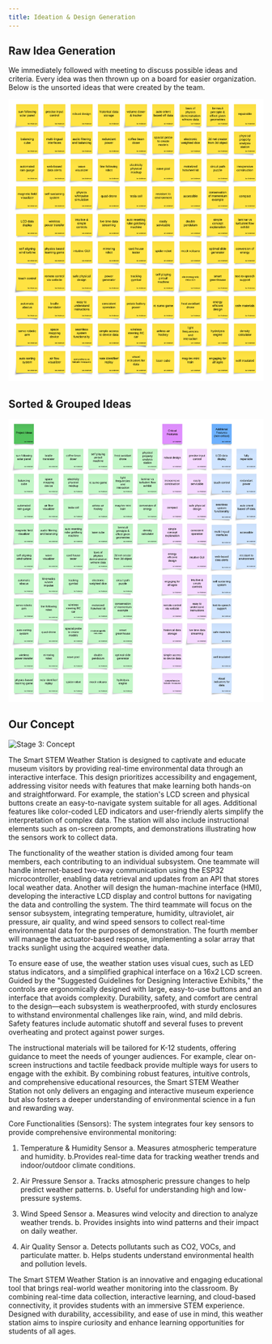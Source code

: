 ```yaml
---
title: Ideation & Design Generation
---
```


## Raw Idea Generation

We immediately followed with meeting to discuss possible ideas and criteria. Every idea was then thrown up on a board for easier organization. Below is the unsorted ideas that were created by the team.

![Stage 1: Ideation](./assets/ideation.png)

## Sorted & Grouped Ideas

![Stage 2: Sorting](./assets/sorted.png)

## Our Concept

![Stage 3: Concept](./assets/concept.png)

The Smart STEM Weather Station is designed to captivate and educate museum visitors by providing real-time environmental data through an interactive interface. This design prioritizes accessibility and engagement, addressing visitor needs with features that make learning both hands-on and straightforward. For example, the station's LCD screen and physical buttons create an easy-to-navigate system suitable for all ages. Additional features like color-coded LED indicators and user-friendly alerts simplify the interpretation of complex data. The station will also include instructional elements such as on-screen prompts, and demonstrations illustrating how the sensors work to collect data.

The functionality of the weather station is divided among four team members, each contributing to an individual subsystem. One teammate will handle internet-based two-way communication using the ESP32 microcontroller, enabling data retrieval and updates from an API that stores local weather data. Another will design the human-machine interface (HMI), developing the interactive LCD display and control buttons for navigating the data and controlling the system. The third teammate will focus on the sensor subsystem, integrating temperature, humidity, ultraviolet, air pressure, air quality, and wind speed sensors to collect real-time environmental data for the purposes of demonstration. The fourth member will manage the actuator-based response, implementing a solar array that tracks sunlight using the acquired weather data.

To ensure ease of use, the weather station uses visual cues, such as LED status indicators, and a simplified graphical interface on a 16x2 LCD screen. Guided by the "Suggested Guidelines for Designing Interactive Exhibits," the controls are ergonomically designed with large, easy-to-use buttons and an interface that avoids complexity. Durability, safety, and comfort are central to the design—each subsystem is weatherproofed, with sturdy enclosures to withstand environmental challenges like rain, wind, and mild debris. Safety features include automatic shutoff and several fuses to prevent overheating and protect against power surges.

The instructional materials will be tailored for K-12 students, offering guidance to meet the needs of younger audiences. For example, clear on-screen instructions and tactile feedback provide multiple ways for users to engage with the exhibit. By combining robust features, intuitive controls, and comprehensive educational resources, the Smart STEM Weather Station not only delivers an engaging and interactive museum experience but also fosters a deeper understanding of environmental science in a fun and rewarding way.

Core Functionalities (Sensors):
The system integrates four key sensors to provide comprehensive environmental monitoring:

1. Temperature & Humidity Sensor
a. Measures atmospheric temperature and humidity.
b.Provides real-time data for tracking weather trends and indoor/outdoor climate conditions.

1. Air Pressure Sensor
a. Tracks atmospheric pressure changes to help predict weather patterns.
b. Useful for understanding high and low-pressure systems.

1. Wind Speed Sensor
a. Measures wind velocity and direction to analyze weather trends.
b. Provides insights into wind patterns and their impact on daily weather.

1. Air Quality Sensor
a. Detects pollutants such as CO2, VOCs, and particulate matter.
b. Helps students understand environmental health and pollution levels.

The Smart STEM Weather Station is an innovative and engaging educational tool that brings real-world weather monitoring into the classroom. By combining real-time data collection, interactive learning, and cloud-based connectivity, it provides students with an immersive STEM experience. Designed with durability, accessibility, and ease of use in mind, this weather station aims to inspire curiosity and enhance learning opportunities for students of all ages.
